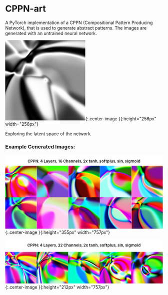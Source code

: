 # CPPN-art

A PyTorch implementation of a CPPN (Compositional Pattern Producing Network), that is used to generate abstract patterns. The images are generated with an untrained neural network. 

![gif](/images/cppn.gif){:.center-image }{:height="256px" width="256px"}

Exploring the latent space of the network.

### Example Generated Images:

![galley](/images/lmao.png){:.center-image }{:height="355px" width="757px"}

![32chan](/images/32chan.png){:.center-image }{:height="212px" width="757px"}


